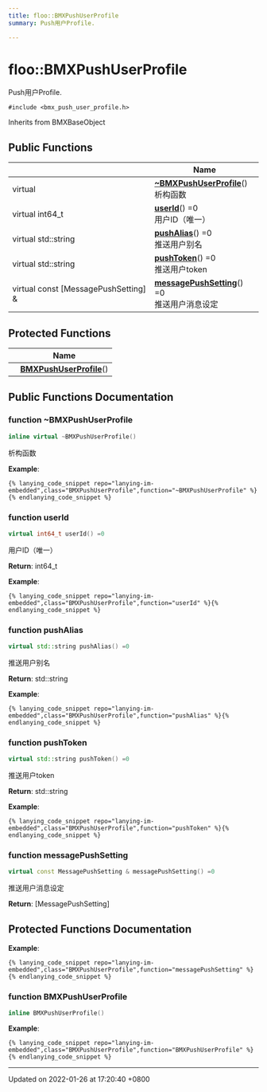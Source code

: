 ```yaml
---
title: floo::BMXPushUserProfile
summary: Push用户Profile. 

---
```


# floo::BMXPushUserProfile



Push用户Profile. 


`#include <bmx_push_user_profile.h>`

Inherits from BMXBaseObject

## Public Functions

|                | Name           |
| -------------- | -------------- |
| virtual | **[~BMXPushUserProfile](classfloo_1_1_b_m_x_push_user_profile.md#function-~bmxpushuserprofile)**()<br>析构函数  |
| virtual int64_t | **[userId](classfloo_1_1_b_m_x_push_user_profile.md#function-userid)**() =0<br>用户ID（唯一）  |
| virtual std::string | **[pushAlias](classfloo_1_1_b_m_x_push_user_profile.md#function-pushalias)**() =0<br>推送用户别名  |
| virtual std::string | **[pushToken](classfloo_1_1_b_m_x_push_user_profile.md#function-pushtoken)**() =0<br>推送用户token  |
| virtual const [MessagePushSetting] & | **[messagePushSetting](classfloo_1_1_b_m_x_push_user_profile.md#function-messagepushsetting)**() =0<br>推送用户消息设定  |

## Protected Functions

|                | Name           |
| -------------- | -------------- |
| | **[BMXPushUserProfile](classfloo_1_1_b_m_x_push_user_profile.md#function-bmxpushuserprofile)**() |

## Public Functions Documentation

### function ~BMXPushUserProfile

```cpp
inline virtual ~BMXPushUserProfile()
```

析构函数 

**Example**:
```
{% lanying_code_snippet repo="lanying-im-embedded",class="BMXPushUserProfile",function="~BMXPushUserProfile" %}{% endlanying_code_snippet %}
```
### function userId

```cpp
virtual int64_t userId() =0
```

用户ID（唯一） 

**Return**: int64_t 

**Example**:
```
{% lanying_code_snippet repo="lanying-im-embedded",class="BMXPushUserProfile",function="userId" %}{% endlanying_code_snippet %}
```
### function pushAlias

```cpp
virtual std::string pushAlias() =0
```

推送用户别名 

**Return**: std::string 

**Example**:
```
{% lanying_code_snippet repo="lanying-im-embedded",class="BMXPushUserProfile",function="pushAlias" %}{% endlanying_code_snippet %}
```
### function pushToken

```cpp
virtual std::string pushToken() =0
```

推送用户token 

**Return**: std::string 

**Example**:
```
{% lanying_code_snippet repo="lanying-im-embedded",class="BMXPushUserProfile",function="pushToken" %}{% endlanying_code_snippet %}
```
### function messagePushSetting

```cpp
virtual const MessagePushSetting & messagePushSetting() =0
```

推送用户消息设定 

**Return**: [MessagePushSetting]

## Protected Functions Documentation

**Example**:
```
{% lanying_code_snippet repo="lanying-im-embedded",class="BMXPushUserProfile",function="messagePushSetting" %}{% endlanying_code_snippet %}
```
### function BMXPushUserProfile

```cpp
inline BMXPushUserProfile()
```


**Example**:
```
{% lanying_code_snippet repo="lanying-im-embedded",class="BMXPushUserProfile",function="BMXPushUserProfile" %}{% endlanying_code_snippet %}
```
-------------------------------

Updated on 2022-01-26 at 17:20:40 +0800